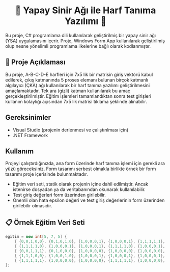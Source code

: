 <div align="center">
  <h1>🧠 Yapay Sinir Ağı ile Harf Tanıma Yazılımı 🚀</h1>
</div>


Bu proje, C# programlama dili kullanılarak geliştirilmiş bir yapay sinir ağı (YSA) uygulamasını içerir. Proje, Windows Form App kullanılarak geliştirilmiş olup nesne yönelimli programlama ilkelerine bağlı olarak kodlanmıştır.

## 📝 Proje Açıklaması

Bu proje, A-B-C-D-E harfleri için 7x5 lik bir matrisin giriş vektörü kabul edilerek, çıkış katmanında 5 proses elemanı bulunan birçok katmanlı algılayıcı (ÇKA) ağı kullanılarak bir harf tanıma yazılımı geliştirilmesini amaçlamaktadır. Tek ara (gizli) katman kullanılarak bu amaç gerçekleştirilmiştir. Eğitim işlemleri tamamlandıktan sonra test girişleri kullanım kolaylığı açısından 7x5 lik matrisi tıklama şeklinde alınabilir. 

## Gereksinimler

- Visual Studio (projenin derlenmesi ve çalıştırılması için)
- .NET Framework

## Kullanım

Projeyi çalıştırdığınızda, ana form üzerinde harf tanıma işlemi için gerekli ara yüzü göreceksiniz. Form tasarımı serbest olmakla birlikte örnek bir form tasarımı proje içerisinde bulunmaktadır. 

- Eğitim veri seti, statik olarak projenin içine dahil edilmiştir. Ancak istenirse dosyadan ya da veritabanından okunarak kullanılabilir.
- Test giriş değerleri form üzerinden girilebilir.
- Önemli olan hata epsilon değeri ve test giriş değerlerinin form üzerinden girilebilir olmasıdır.

## 📋 Örnek Eğitim Veri Seti

```csharp
egitim = new int[5, 7, 5] { 
    { {0,0,1,0,0}, {0,1,0,1,0}, {1,0,0,0,1}, {1,0,0,0,1}, {1,1,1,1,1}, {1,0,0,0,1}, {1,0,0,0,1} },
    { {1,1,1,1,0}, {1,0,0,0,1}, {1,0,0,0,1}, {1,1,1,1,0}, {1,0,0,0,1}, {1,0,0,0,1}, {1,1,1,1,0} },
    { {0,0,1,1,1}, {0,1,0,0,0}, {1,0,0,0,0}, {1,0,0,0,0}, {1,0,0,0,0}, {0,1,0,0,0}, {0,0,1,1,1} },
    { {1,1,1,0,0}, {1,0,0,1,0}, {1,0,0,0,1}, {1,0,0,0,1}, {1,0,0,0,1}, {1,0,0,1,0}, {1,1,1,0,0} },
    { {1,1,1,1,1}, {1,0,0,0,0}, {1,0,0,0,0}, {1,1,1,1,1}, {1,0,0,0,0}, {1,0,0,0,0}, {1,1,1,1,1} }
};

